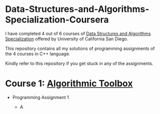 # Data-Structures-and-Algorithms-Specialization-Coursera

I have completed 4 out of 6 courses of [Data Structures and Algorithms Specialization](https://www.coursera.org/specializations/data-structures-algorithms) offered by University of California San Diego.

This repository contains all my solutions of programming assignments of the 4 courses in C++ language.

Kindly refer to this repository if you get stuck in any of the assignments.

# Course 1: [Algorithmic Toolbox](https://www.coursera.org/learn/algorithmic-toolbox?specialization=data-structures-algorithms)

- Programming Assignment 1

  - A
